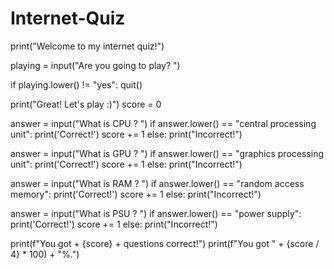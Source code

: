# Internet-Quiz
print("Welcome to my internet quiz!")

playing = input("Are you going to play? ")

if playing.lower() != "yes":
    quit()

print("Great! Let's play :)")
score = 0

answer = input("What is CPU ? ")
if answer.lower() == "central processing unit":
    print('Correct!')
    score += 1
else:
    print("Incorrect!")

answer = input("What is GPU ? ")
if answer.lower() == "graphics processing unit":
    print('Correct!')
    score += 1
else:
    print("Incorrect!")

answer = input("What is RAM ? ")
if answer.lower() == "random access memory":
    print('Correct!')
    score += 1
else:
    print("Incorrect!")

answer = input("What is PSU ? ")
if answer.lower() == "power supply":
    print('Correct!')
    score += 1
else:
    print("Incorrect!")

print(f"You got + {score} + questions correct!")
print(f"You got " + {score / 4} * 100) + "%.")
